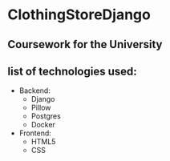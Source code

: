 # ClothingStoreDjango
## Coursework for the University

## list of technologies used:
- Backend:
  - Django
  - Pillow
  - Postgres
  - Docker
- Frontend:
  - HTML5
  - CSS
